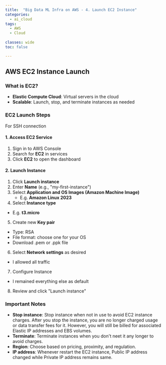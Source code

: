 ```yaml
---
title:  "Big Data ML Infra on AWS - 4. Launch EC2 Instance"
categories:
  - ai_cloud
tags:
  - AWS
  - Cloud
  
classes: wide
toc: false

---
```


## AWS EC2 Instance Launch

### What is EC2?
- **Elastic Compute Cloud**: Virtual servers in the cloud
- **Scalable**: Launch, stop, and terminate instances as needed

### EC2 Launch Steps
For SSH connection

#### 1. Access EC2 Service
1. Sign in to AWS Console
2. Search for **EC2** in services
3. Click **EC2** to open the dashboard

#### 2. Launch Instance
1. Click **Launch instance**
2. Enter **Name** (e.g., "my-first-instance")
3. Select **Application and OS Images (Amazon Machine Image)**
   - E.g. **Amazon Linux 2023**
4. Select **Instance type**
  - E.g. **t3.micro**
5. Create new **Key pair**
  - Type: RSA
  - File format: choose one for your OS
  - Download .pem or .ppk file
6. Select **Network settings** as desired
  - I allowed all traffic
7. Configure Instance
  - I remained everything else as default
8. Review and click "Launch instance"


### Important Notes
- **Stop instance**: Stop instance when not in use to avoid EC2 instance charges. After you stop the instance, you are no longer charged usage or data transfer fees for it. However, you will still be billed for associated Elastic IP addresses and EBS volumes.
- **Terminate**: Terminate instances when you don't neet it any longer to avoid charges.
- **Region**: Choose based on pricing, proximity, and regulation.
- **IP address**: Whenever restart the EC2 instance, Public IP address changed while Private IP address remains same.